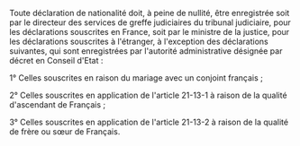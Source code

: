 Toute déclaration de nationalité doit, à peine de nullité, être enregistrée soit par le directeur des services de greffe judiciaires du tribunal judiciaire, pour les déclarations souscrites en France, soit par le ministre de la justice, pour les déclarations souscrites à l'étranger, à l'exception des déclarations suivantes, qui sont enregistrées par l'autorité administrative désignée par décret en Conseil d'Etat :


1° Celles souscrites en raison du mariage avec un conjoint français ;


2° Celles souscrites en application de l'article 21-13-1 à raison de la qualité d'ascendant de Français ;


3° Celles souscrites en application de l'article 21-13-2 à raison de la qualité de frère ou sœur de Français.

